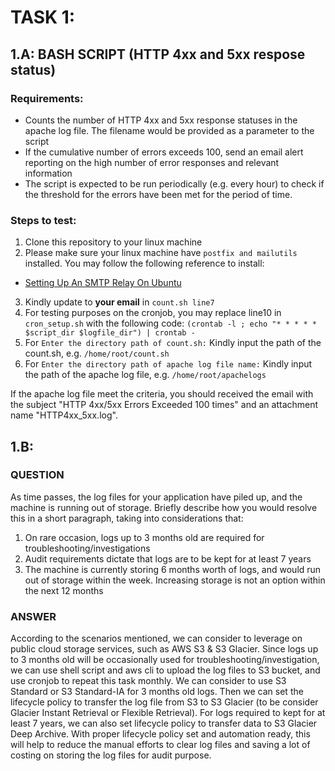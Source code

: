 # TASK 1:

## 1.A: BASH SCRIPT (HTTP 4xx and 5xx respose status)
### Requirements:
- Counts the number of HTTP 4xx and 5xx response statuses in the apache log file. The filename would be provided as a parameter to the script
- If the cumulative number of errors exceeds 100, send an email alert reporting on the high number of error responses and relevant information
- The script is expected to be run periodically (e.g. every hour) to check if the threshold for the errors have been met for the period of time.

### Steps to test:
1. Clone this repository to your linux machine
2. Please make sure your linux machine have `postfix and mailutils` installed. You may follow the following reference to install:
- [Setting Up An SMTP Relay On Ubuntu](https://www.linuxfordevices.com/tutorials/ubuntu/smtp-relay-on-ubuntu)
3. Kindly update to **your email** in `count.sh line7`
4. For testing purposes on the cronjob, you may replace line10 in `cron_setup.sh` with the following code:
`(crontab -l ; echo "* * * * * $script_dir $logfile_dir") | crontab -`
5. For `Enter the directory path of count.sh:` Kindly input the path of the count.sh, e.g. `/home/root/count.sh`
6. For `Enter the directory path of apache log file name:` Kindly input the path of the apache log file, e.g. `/home/root/apachelogs`

If the apache log file meet the criteria, you should received the email with the subject "HTTP 4xx/5xx Errors Exceeded 100 times" and an attachment name "HTTP4xx_5xx.log".


## 1.B: 
### QUESTION
As time passes, the log files for your application have piled up, and the machine is running out of storage. Briefly describe how you would resolve this in a short paragraph, taking into considerations that:
1. On rare occasion, logs up to 3 months old are required for troubleshooting/investigations 
2. Audit requirements dictate that logs are to be kept for at least 7 years 
3. The machine is currently storing 6 months worth of logs, and would run out of storage within the week. Increasing storage is not an option within the next 12 months 

### ANSWER
According to the scenarios mentioned, we can consider to leverage on public cloud storage services, such as AWS S3 & S3 Glacier. Since logs up to 3 months old will be occasionally used for troubleshooting/investigation, we can use shell script and aws cli to upload the log files to S3 bucket, and use cronjob to repeat this task monthly. We can consider to use S3 Standard or S3 Standard-IA for 3 months old logs. Then we can set the lifecycle policy to transfer the log file from S3 to S3 Glacier (to be consider Glacier Instant Retrieval or Flexible Retrieval). For logs required to kept for at least 7 years, we can also set lifecycle policy to transfer data to S3 Glacier Deep Archive. With proper lifecycle policy set and automation ready, this will help to reduce the manual efforts to clear log files and saving a lot of costing on storing the log files for audit purpose.